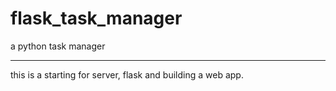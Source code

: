 # flask_task_manager
a python task manager
______________________
this is a starting for server, flask and building a web app.
